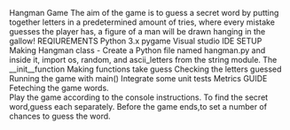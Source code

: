 Hangman Game
The aim of the game is to guess a secret word by putting together letters in a predetermined amount of tries,
where every mistake guesses the player has, a figure of a man will be drawn hanging in the gallow!
REQIUREMENTS 
Python 3.x
pygame
Visual studio IDE
SETUP
Making Hangman class - Create a Python file named hangman.py and
inside it, import os, random, and ascii_letters from the string module.
The __init__function
Making functions take guess
Checking the letters guessed
Running the game with main()
Integrate some unit tests
Metrics
GUIDE
Feteching the game words.          
Play the game according to the console instructions.
To find the secret word,guess each separately.
Before the game ends,to set a number of chances to guess the word.
